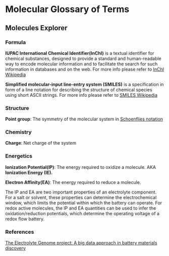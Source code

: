# Molecular Glossary of Terms
## Molecules Explorer
### Formula
**IUPAC International Chemical Identifier(InChI)** is a textual identifier for chemical substances, designed to provide a standard and human-readable way to encode molecular information and to facilitate the search for such information in databases and on the web. For more info please refer to [InChI Wikipedia](https://en.wikipedia.org/wiki/International_Chemical_Identifier)

**Simplified molecular-input line-entry system (SMILES)** is a specification in form of a line notation for describing the structure of chemical species using short ASCII strings. For more info please refer to [SMILES Wikipedia](https://en.wikipedia.org/wiki/Simplified_molecular-input_line-entry_system)

### Structure
**Point group**: The symmetry of the molecular system in [Schoenflies notation](https://en.wikipedia.org/wiki/Schoenflies_notation)

### Chemistry
**Charge**: Net charge of the system

### Energetics
**Ionization Potential(IP)**: The energy required to oxidize a molecule. AKA **Ionization Energy (IE).**

**Electron Affinity(EA)**: The energy required to reduce a molecule.

The IP and EA are two important properties of an electrolyte component. For a salt or solvent, these properties can determine the electrochemical window, which limits the potential within which the battery can operate. For redox active molecules, the IP and EA quantities can be used to infer the oxidation/reduction potentials, which determine the operating voltage of a redox flow battery.

### References

[The Electrolyte Genome project: A big data approach in battery materials discovery](https://www.sciencedirect.com/science/article/pii/S0927025615001512?via%3Dihub)
